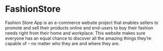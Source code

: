 # FashionStore
Fashion Store App is an e-commerce website project that enables sellers to promote and sell their products online and end-users to buy their fashion needs right from their home and workplace. This website makes sure everyone has an equal chance to discover all the amazing things they’re capable of – no matter who they are and where they are.

